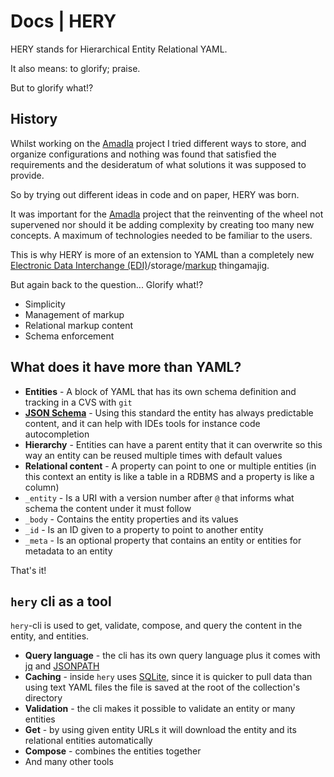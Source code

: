 # Docs | HERY
HERY stands for Hierarchical Entity Relational YAML.

It also means: to glorify; praise.

But to glorify what!?

## History

Whilst working on the [Amadla](https://github.com/AmadlaOrg/) project I tried different ways to store, and organize
configurations and nothing was found that satisfied the requirements and the desideratum of what solutions it was
supposed to provide.

So by trying out different ideas in code and on paper, HERY was born.

It was important for the [Amadla](https://github.com/AmadlaOrg/) project that the reinventing of the wheel not supervened nor should it be
adding complexity by creating too many new concepts. A maximum of technologies needed to be familiar to the users.

This is why HERY is more of an extension to YAML than a completely new
[Electronic Data Interchange (EDI)](https://en.wikipedia.org/wiki/Electronic_data_interchange)/storage/[markup](https://en.wikipedia.org/wiki/Markup_language) thingamajig.

But again back to the question... Glorify what!?

- Simplicity
- Management of markup
- Relational markup content
- Schema enforcement

## What does it have more than YAML?
- **Entities** - A block of YAML that has its own schema definition and tracking in a CVS with `git`
- **[JSON Schema](https://json-schema.org/)** - Using this standard the entity has always predictable content, and it can help with IDEs tools for instance code autocompletion
- **Hierarchy** - Entities can have a parent entity that it can overwrite so this way an entity can be reused multiple times with default values
- **Relational content** - A property can point to one or multiple entities (in this context an entity is like a table in a RDBMS and a property is like a column)
- `_entity` - Is a URI with a version number after `@` that informs what schema the content under it must follow
- `_body` - Contains the entity properties and its values
- `_id` - Is an ID given to a property to point to another entity
- `_meta` - Is an optional property that contains an entity or entities for metadata to an entity

That's it!

## `hery` cli as a tool
`hery`-cli is used to get, validate, compose, and query the content in the entity, and entities.

- **Query language** - the cli has its own query language plus it comes with [jq](https://jqlang.github.io/jq/) and [JSONPATH](https://jsonpath.com/)
- **Caching** - inside `hery` uses [SQLite](https://www.sqlite.org/), since it is quicker to pull data than using text YAML files the file is saved at the root of the collection's directory
- **Validation** - the cli makes it possible to validate an entity or many entities
- **Get** - by using given entity URLs it will download the entity and its relational entities automatically
- **Compose** - combines the entities together
- And many other tools
